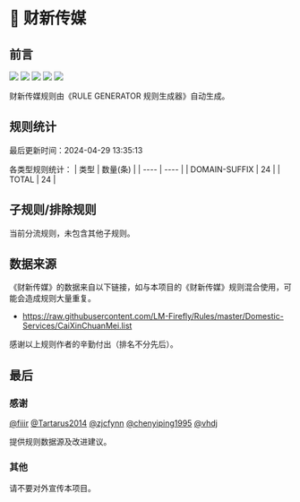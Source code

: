 # 🦙 财新传媒

## 前言

![](https://shields.io/badge/-移除重复规则-ff69b4) ![](https://shields.io/badge/-DOMAIN与DOMAIN--SUFFIX合并-green) ![](https://shields.io/badge/-DOMAIN--SUFFIX间合并-critical) ![](https://shields.io/badge/-DOMAIN--SUFFIX与DOMAIN--KEYWORD合并-blue) ![](https://shields.io/badge/-IP--CIDR(6)合并-blueviolet) 

财新传媒规则由《RULE GENERATOR 规则生成器》自动生成。

## 规则统计

最后更新时间：2024-04-29 13:35:13

各类型规则统计：
| 类型 | 数量(条)  | 
| ---- | ----  |
| DOMAIN-SUFFIX | 24  | 
| TOTAL | 24  | 


## 子规则/排除规则


当前分流规则，未包含其他子规则。

## 数据来源

《财新传媒》的数据来自以下链接，如与本项目的《财新传媒》规则混合使用，可能会造成规则大量重复。

- https://raw.githubusercontent.com/LM-Firefly/Rules/master/Domestic-Services/CaiXinChuanMei.list


感谢以上规则作者的辛勤付出（排名不分先后）。

## 最后

### 感谢

[@fiiir](https://github.com/fiiir) [@Tartarus2014](https://github.com/Tartarus2014) [@zjcfynn](https://github.com/zjcfynn) [@chenyiping1995](https://github.com/chenyiping1995) [@vhdj](https://github.com/vhdj)

提供规则数据源及改进建议。

### 其他

请不要对外宣传本项目。
